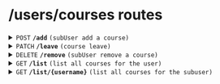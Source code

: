 # /users/courses routes

<details>
<summary><code>POST</code> <code><b>/add</b></code> <code>(subUser add a course)</code></summary>

##### Headers

> | key           | value          | description   |
> | ------------- | -------------- | ------------- |
> | Authorization | `Bearer token` | The jwt token |

##### Body (application/json or application/x-www-form-urlencoded)

> | key       | required | data type | description         |
> | --------- | -------- | --------- | ------------------- |
> | course_id | true     | string    | id of the course    |
> | user_name | true     | string    | name of the subUser |

##### Responses

> | http code | content-type       | response                                                                           |
> | --------- | ------------------ | ---------------------------------------------------------------------------------- |
> | `200`     | `application/json` | `{"mail": "mail@mail.com", "name": "name", "course_id": id, "leave_count": count}` |
> | `400`     | `text/plain`       | `error message`                                                                    |

</details>

<details>
<summary><code>PATCH</code> <code><b>/leave</b></code> <code>(course leave)</code></summary>

##### Headers

> | key           | value          | description   |
> | ------------- | -------------- | ------------- |
> | Authorization | `Bearer token` | The jwt token |

##### Body (application/json)

> | key       | required | data type | description         |
> | --------- | -------- | --------- | ------------------- |
> | course_id | true     | string    | id of the course    |
> | user_name | true     | string    | name of the subUser |

##### Response

> | http code | content-type       | response                                                   |
> | --------- | ------------------ | ---------------------------------------------------------- |
> | `200`     | `application/json` | `{"message": "Leave successfully.", "leaveCount": number}` |
> | `500`     | `application/json` | `{"message": "Error message"}`                             |

</details>
<details>
<summary><code>DELETE</code> <code><b>/remove</b></code> <code>(subUser remove a course)</code></summary>

##### Headers

> | key           | value          | description   |
> | ------------- | -------------- | ------------- |
> | Authorization | `Bearer token` | The jwt token |

##### Body (application/json or application/x-www-form-urlencoded)

> | key       | required | data type | description         |
> | --------- | -------- | --------- | ------------------- |
> | course_id | true     | string    | id of the course    |
> | user_name | true     | string    | name of the subUser |

##### Responses

> | http code | content-type       | response                                                                           |
> | --------- | ------------------ | ---------------------------------------------------------------------------------- |
> | `200`     | `application/json` | `{"mail": "mail@mail.com", "name": "name", "course_id": id, "leave_count": count}` |
> | `400`     | `text/plain`       | `bad request`                                                                      |

</details>

<details>
<summary><code>GET</code> <code><b>/list</b></code> <code>(list all courses for the user)</code></summary>

##### Headers

> | key           | value          | description   |
> | ------------- | -------------- | ------------- |
> | Authorization | `Bearer token` | The jwt token |

##### Responses

> | http code | content-type       | response             |
> | --------- | ------------------ | -------------------- |
> | `200`     | `application/json` | `...`                |
> | `400`     | `text/plain`       | `No attended course` |

</details>

<details>
<summary><code>GET</code> <code><b>/list/{username}</b></code> <code>(list all courses for the subuser)</code></summary>

##### Headers

> | key           | value          | description   |
> | ------------- | -------------- | ------------- |
> | Authorization | `Bearer token` | The jwt token |

##### Responses

```typescript
type Res = {
  courseId: string
  leaveCount: number
  weekday: 'Monday' | 'Tuesday' | ... | 'Sunday'
  timeSlot: 'Morning' | 'Afternoon' | 'Night'
  courseType: 'Group' | 'Private'
  title: string
  startDay: string // yyyy-mm-dd
  slot: string // e.g. '07:00 ~ 07:00'
  content: string
  weeks: number
}
```

> | http code | content-type       | response         |
> | --------- | ------------------ | ---------------- |
> | `200`     | `application/json` | `{Res[]}`        |
> | `500`     | `text/plain`       | `Error messages` |

</details>
